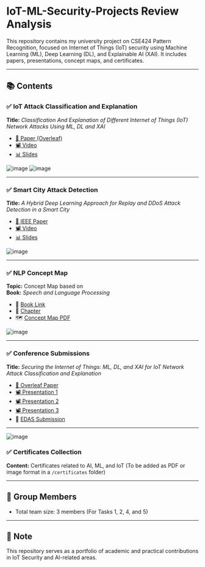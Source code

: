 # IoT-ML-Security-Projects Review Analysis

This repository contains my university project on CSE424 Pattern Recognition, focused on Internet of Things (IoT) security using Machine Learning (ML), Deep Learning (DL), and Explainable AI (XAI). It includes papers, presentations, concept maps, and certificates.

---

## 📚 Contents

### ✅ IoT Attack Classification and Explanation
**Title:** *Classification And Explanation of Different Internet of Things (IoT) Network Attacks Using ML, DL and XAI*  
- [📄 Paper (Overleaf)](https://www.overleaf.com/read/sfczhytkxjzc)  
- [📽️ Video](https://youtu.be/ex4zYhs5_RU)  
- [📊 Slides](https://docs.google.com/presentation/d/1KDIheNjvQytVDtqODQZ4kle28eTmf9FVSFw7rZE7jPI/edit?usp=sharing)
  
![image](https://github.com/user-attachments/assets/0c4723ee-0ea9-4210-8181-b20615a1522e)
![image](https://github.com/user-attachments/assets/572cd594-2098-4057-be65-1c4cc2bbfb74)


---

### ✅ Smart City Attack Detection
**Title:** *A Hybrid Deep Learning Approach for Replay and DDoS Attack Detection in a Smart City*  
- [📄 IEEE Paper](https://ieeexplore.ieee.org/document/9617591)  
- [📽️ Video](https://youtu.be/bD6Zi3vjmvA)  
- [📊 Slides](https://docs.google.com/presentation/d/1pl64k3EBfvFzlyEvXBoRbRXa9rQbg7B49AhA6Y1SLk4/)

![image](https://github.com/user-attachments/assets/7e03283d-46c0-427d-ab36-f8da4b2493ac)

---

### ✅ NLP Concept Map
**Topic:** Concept Map based on  
**Book:** *Speech and Language Processing*  
- 📘 [Book Link](https://web.stanford.edu/~jurafsky/slp3/)  
- 📄 [Chapter](https://web.stanford.edu/~jurafsky/slp3/25.pdf)  
- 🗺️ [Concept Map PDF](https://github.com/fahadkhanraj/CSE424/blob/main/Task3/task3%20pdf.pdf)

![image](https://github.com/user-attachments/assets/ceb9a485-a300-4e3f-a9ad-2446aa392dea)

---

### ✅ Conference Submissions
**Title:** *Securing the Internet of Things: ML, DL, and XAI for IoT Network Attack Classification and Explanation*  
- [📄 Overleaf Paper](https://www.overleaf.com/read/sfczhytkxjzc)  
- [📽️ Presentation 1](https://youtu.be/XeUYwjwW1f4)  
- [📽️ Presentation 2](https://youtu.be/YYXaKfKTKaI)  
- [📽️ Presentation 3](https://youtu.be/5CxBVmOa7Po)  
- 🔗 [EDAS Submission](https://edas.info/)

---

![image](https://github.com/user-attachments/assets/b7d0787c-16cc-4540-9d80-77052c799008)


### ✅ Certificates Collection
**Content:** Certificates related to AI, ML, and IoT (To be added as PDF or image format in a `/certificates` folder)

---

## 👥 Group Members
- Total team size: 3 members (For Tasks 1, 2, 4, and 5)

---

## 📌 Note
This repository serves as a portfolio of academic and practical contributions in IoT Security and AI-related areas.
